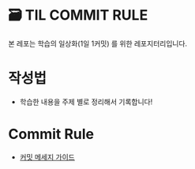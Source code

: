 # 🗃 TIL COMMIT RULE

본 레포는 학습의 일상화(1일 1커밋) 를 위한 레포지터리입니다.

# 작성법

- 학습한 내용을 주제 별로 정리해서 기록합니다!

# Commit Rule

- [커밋 메세지 가이드](https://github.com/Kimbangg/TIL/blob/main/Github/%EC%BB%A4%EB%B0%8B%20%EB%A9%94%EC%84%B8%EC%A7%80%20%EA%B0%80%EC%9D%B4%EB%93%9C.Md)

